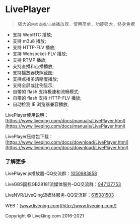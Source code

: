 # LivePlayer

> 强大的`网页直播/点播`播放器，使用简单，功能强大，终身免费
- 支持 WebRTC 播放;
- 支持 m3u8 播放;
- 支持 HTTP-FLV 播放;
- 支持 Websocket-FLV 播放;
- 支持 RTMP 播放;
- 支持直播和点播播放;
- 支持播放器快照截图;
- 支持点播多清晰度播放;
- 支持全屏或比例显示;
- 自带的 flash 支持极速和流畅模式;
- 自带的 flash 支持 HTTP-FLV 播放;
- 自动检测 IE 浏览器兼容播放;

LivePlayer使用说明：[https://www.liveqing.com/docs/manuals/LivePlayer.html](https://www.liveqing.com/docs/manuals/LivePlayer.html)

LivePlayer压缩包下载：[https://www.liveqing.com/docs/download/LivePlayer.html](https://www.liveqing.com/docs/download/LivePlayer.html)


### 了解更多

LivePlayer.js播放器-QQ交流群：[1050983858](https://jq.qq.com/?_wv=1027&k=1ABTXBlV)

LiveGBS国标GB28181流媒体服务-QQ交流群：[947137753](https://jq.qq.com/?_wv=1027&k=5UDV5Pt)

LiveNVR/LiveQing流媒体服务-QQ交流群：[615081503](https://jq.qq.com/?_wv=1027&k=5pdZ4ab)

WEB：[www.liveqing.com](http://www.liveqing.com/)

Copyright &copy; LiveQing.com 2016-2021